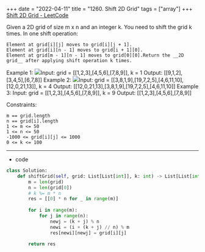 +++ 
date = "2022-04-11"
title = "1260. Shift 2D Grid"
tags = ["array"]
+++
[Shift 2D Grid - LeetCode](https://leetcode.com/problems/shift-2d-grid/)

Given a 2D grid of size m x n and an integer k. You need to shift the grid k times.
In one shift operation:

	Element at grid[i][j] moves to grid[i][j + 1].
	Element at grid[i][n - 1] moves to grid[i + 1][0].
	Element at grid[m - 1][n - 1] moves to grid[0][0].Return the __2D grid__ after applying shift operation k times.
 
Example 1:
![](https://assets.leetcode.com/uploads/2019/11/05/e1.png)Input: grid = [[1,2,3],[4,5,6],[7,8,9]], k = 1 Output: [[9,1,2],[3,4,5],[6,7,8]] 
Example 2:
![](https://assets.leetcode.com/uploads/2019/11/05/e2.png)Input: grid = [[3,8,1,9],[19,7,2,5],[4,6,11,10],[12,0,21,13]], k = 4 Output: [[12,0,21,13],[3,8,1,9],[19,7,2,5],[4,6,11,10]] 
Example 3:
Input: grid = [[1,2,3],[4,5,6],[7,8,9]], k = 9 Output: [[1,2,3],[4,5,6],[7,8,9]] 
 
Constraints:

	m == grid.length
	n == grid[i].length
	1 <= m <= 50
	1 <= n <= 50
	-1000 <= grid[i][j] <= 1000
	0 <= k <= 100

---
- code
```py
class Solution:
    def shiftGrid(self, grid: List[List[int]], k: int) -> List[List[int]]:
        m = len(grid)
        n = len(grid[0])
        # k %= m * n
        res = [[0] * n for _ in range(m)]        
        
        for i in range(m):
            for j in range(n):
                newj = (k + j) % n
                newi = (i + (k + j) // n) % m
                res[newi][newj] = grid[i][j]
                
        return res
```

